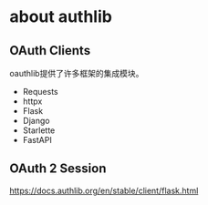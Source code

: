 # about authlib

## OAuth Clients

oauthlib提供了许多框架的集成模块。

- Requests
- httpx
- Flask 
- Django
- Starlette
- FastAPI

## OAuth 2 Session

https://docs.authlib.org/en/stable/client/flask.html










